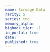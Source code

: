 ```yaml
---
name: Scrooge Data
rarity: 5
series: tng
memory_alpha:
bigbook_tier: -1
in_portal: true
date:
published: true
---
```




